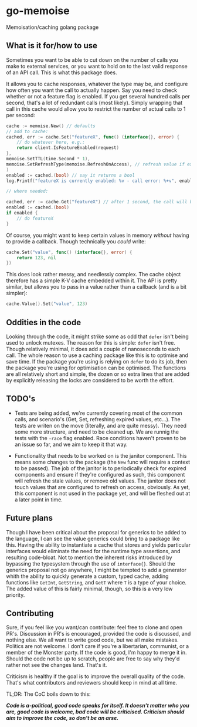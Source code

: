 # go-memoise
Memoisation/caching golang package

## What is it for/how to use

Sometimes you want to be able to cut down on the number of calls you make to external services, or you want to hold on to the last valid response of an API call. This is what this package does.

It allows you to cache responses, whatever the type may be, and configure how often you want the call to actually happen. Say you need to check whether or not a feature flag is enabled. If you get several hundred calls per second, that's a lot of redundant calls (most likely). Simply wrapping that call in this cache would allow you to restrict the number of actual calls to 1 per second:

```go
cache := memoise.New() // defaults
// add to cache:
cached, err := cache.Set("featureX", func() (interface{}, error) {
    // do whatever here, e.g.:
    return client.IsFeatureEnabled(request)
},
memoise.SetTTL(time.Second * 1),
memoise.SetRefreshType(memoise.RefreshOnAccess), // refresh value if expired, on access
)
enabled := cached.(bool) // say it returns a bool
log.Printf("featureX is currently enabled: %v - call error: %+v", enabled, err)

// where needed:

cached, err := cache.Get("featureX") // after 1 second, the call will be made
enabled := cached.(bool)
if enabled {
    // do featureX
}
```

Of course, you might want to keep certain values in memory _without_ having to provide a callback. Though technically you _could_ write:

```go
cache.Set("value", func() (interface{}, error) {
    return 123, nil
})
```

This does look rather messy, and needlessly complex. The cache object therefore has a simple K-V cache embedded within it. The API is pretty similar, but allows you to pass in a value rather than a callback (and is a bit simpler):

```go
cache.Value().Set("value", 123)
```

## Oddities in the code

Looking through the code, it might strike some as odd that `defer` isn't being used to unlock mutexes. The reason for this is simple: `defer` isn't free. Though relatively minimal, it does add a couple of nanoseconds to each call. The whole reason to use a caching package like this is to optimise and save time. If the package you're using is relying on `defer` to do its job, then the package you're using for optimisation can be optimised. The functions are all relatively short and simple, the dozen or so extra lines that are added by explicitly releasing the locks are considered to be worth the effort.

## TODO's

* Tests are being added, we're currently covering most of the common calls, and scenario's (Get, Set, refreshing expired values, etc...). The tests are writen on the move (literally, and are quite messy). They need some more structure, and need to be cleaned up.
We are runnig the tests with the `-race` flag enabled. Race conditions haven't proven to be an issue so far, and we aim to keep it that way.

* Functionality that needs to be worked on is the janitor component. This means some changes to the package (the `New` func will require a context to be passed). The job of the janitor is to periodically check for expired components and ensure if they're configured as such, this component will refresh the stale values, or remove old values. The janitor does not touch values that are configured to refresh on access, obviously.
As yet, this component is not used in the package yet, and will be fleshed out at a later point in time.

## Future plans

Though I have been critical about the proposal for generics to be added to the language, I can see the value generics could bring to a package like this. Having the ability to instantiate a cache that stores and yields particular interfaces would eliminate the need for the runtime type assertions, and resulting code-bloat. Not to mention the inherent risks introduced by bypassing the typesystem through the use of `interface{}`.
Should the generics proposal not go anywhere, I might be tempted to add a generator whith the ability to quickly generate a custom, typed cache, adding functions like `GetInt`, `GetString`, and `GetT` where `T` is a type of your choice. The added value of this is fairly minimal, though, so this is a very low priority.

## Contributing

Sure, if you feel like you want/can contribute: feel free to clone and open PR's. Discussion in PR's is encouraged, provided the code is discussed, and nothing else. We all want to write good code, but we all make mistakes.
Politics are not welcome. I don't care if you're a libertarian, communist, or a member of the Monster party. If the code is good, I'm happy to merge it in. Should the code not be up to scratch, people are free to say why they'd rather not see the changes land. That's it.

Criticism is healthy if the goal is to improve the overall quality of the code. That's what contributors and reviewers should keep in mind at all time.

TL;DR: The CoC boils down to this:

***Code is a-political, good code speaks for itself. It doesn't matter who you are, good code is welcome, bad code will be criticised. Criticism should aim to improve the code, so don't be an arse.***
